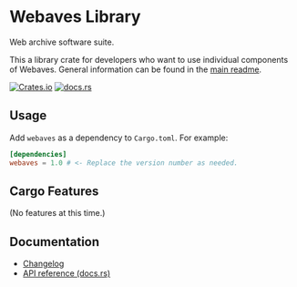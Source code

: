 # Webaves Library

Web archive software suite.

This a library crate for developers who want to use individual components of Webaves. General information can be found in the [main readme](README.main.md).

[![Crates.io](https://img.shields.io/crates/v/webaves)](https://crates.io/crates/webaves) [![docs.rs](https://img.shields.io/docsrs/webaves)](https://docs.rs/webaves)

## Usage

Add `webaves` as a dependency to `Cargo.toml`. For example:

```toml
[dependencies]
webaves = 1.0 # <- Replace the version number as needed.
```

## Cargo Features

(No features at this time.)

## Documentation

* [Changelog](CHANGELOG.md)
* [API reference (docs.rs)](https://docs.rs/webaves/)
